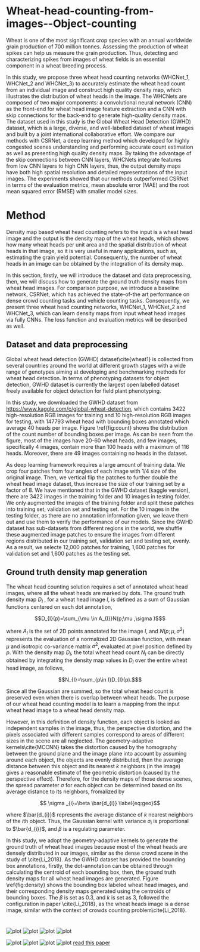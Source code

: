 # Wheat-head-counting-from-images--Object-counting
Wheat is one of the most significant crop species with an annual worldwide grain production of 700
million tonnes. Assessing the production of wheat spikes can help us measure the grain production. Thus, detecting and characterizing spikes from images of wheat fields is an essential component in a wheat breeding process. 

In this study, we propose three wheat head counting networks (WHCNet\_1, WHCNet\_2 and WHCNet\_3) to accurately estimate the wheat head count from an individual image and construct high quality density map, which illustrates the distribution of wheat heads in the image. The WHCNets are composed
of two major components: a convolutional neural network (CNN) as the front-end for wheat head image feature extraction and a CNN with skip connections for the back-end to generate high-quality density maps. The dataset used in this study is the Global Wheat Head Detection (GWHD) dataset, which is a large, diverse, and well-labelled dataset of wheat images and built by a joint international collaborative effort. We compare our methods with CSRNet, a deep learning
method which developed for highly congested scenes understanding and 
performing accurate count estimation as well as presenting high
quality density maps. By taking the advantage of the skip connections between CNN layers, WHCNets integrate features  from low CNN layers to high CNN layers, 
thus, the output density maps have both high spatial resolution and detailed representations of the input images. 
The experiments showed that our methods outperformed CSRNet in terms of  the evaluation metrics, mean  absolute  error  (MAE)  and  the  root  mean squared  error  (RMSE) with smaller model sizes. 

# Method
Density map based wheat head counting refers to the input is a wheat head image and the output is the density map of the wheat heads, which shows how many wheat heads per unit area and the spatial distribution of wheat heads in that image, so it is very useful in many applications, such as, estimating the grain yield potential. Consequently, the number of wheat heads in an image can be obtained by the integration of its density map.

In this section, firstly, we will introduce the dataset and data preprocessing, then, we will discuss how to generate the ground truth density maps from wheat head images. For comparison purpose, we introduce a baseline network, CSRNet, which has achieved the state-of-the art performance on dense crowd counting tasks and vehicle counting tasks. Consequently, we present three wheat head counting networks, WHCNet\_1, WHCNet\_2 and WHCNet\_3, which can learn density maps from input wheat head images via fully CNNs. The loss function and evaluation metrics will be described as well.

## Dataset and data preprocessing
Global wheat head detection (GWHD) dataset\cite{wheat1} is collected from several countries around the world at different growth stages with a wide range of genotypes aiming at developing and benchmarking methods for wheat head detection. In terms of phenotyping datasets for object detection, 
GWHD dataset is currently the largest open labelled dataset
freely available for object detection for field plant phenotyping. 

In this study, we downloaded the GWHD dataset from https://www.kaggle.com/c/global-wheat-detection, which contains 3422 high-resolution RGB images for training and 10 high-resolution RGB images for testing, with 147793 wheat head with bounding boxes annotated which average
40 heads per image. 
Figure \ref{fig:count} shows the distribution of the count number of bounding boxes per image. As can be seen from the figure, most of the images have 20-60 wheat heads, and few images, specifically 4 images, contain more than 100 heads with a maximum of 116 heads. Moreover, there are 49 images containing no heads in the dataset. 

As deep learning framework requires a large amount of training data.
We crop four patches from four angles of each image with 1/4 size of the original image. Then, we vertical flip the patches to further double the wheat head image dataset, thus increase the size of our training set by a factor of 8. 
We have mentioned that in the GWHD dataset (kaggle version), there are 
3422 images in the training folder and 10 images in testing folder. We only augmented the images of the training folder and split these patches into training set, validation set and testing set. For the 10 images in the testing folder, as there are no annotation information given, we leave them out and use them to verify the performance of our models. 
Since the GWHD dataset has sub-datasets from different regions in the world, we shuffle these augmented image patches to ensure the images from different regions distributed in our training set, validation set and testing set, evenly. As a result, we 
 selecte 12,000 patches for training, 1,600 patches for validation set and 1,600 patches as the testing set. 

## Ground truth density map generation
The wheat head counting solution requires a set of annotated wheat head images, where all the wheat heads are marked by dots. The ground truth density map $D_{I}$
, for a wheat head image $I$, is defined as a sum of Gaussian functions centered on each dot annotation,
```math
D_{I}(p)=\sum_{\mu \in A_{I}}N(p;\mu ,\sigma )$
```
where $A_{I}$ is the set of 2D points annotated for the image $I$, and $N(p;\mu ,\sigma^{2} )$ represents the evaluation of a normalized 2D Gaussian function, with mean $\mu$ and isotropic co-variance matrix $\sigma^{2}$, evaluated at pixel position defined by $p$. With the density map $D_{I}$, the total wheat head count $N_{I}$ can be directly obtained by integrating the density map values in $D_{I}$ over the entire wheat head image, as follows,
```math
N_{I}=\sum_{p\in I}D_{I}(p).$
```
Since all the Gaussian are summed, so the total wheat head count is preserved even when there is overlap between wheat heads. The purpose of our wheat head counting model is to learn a mapping from the input wheat head image to a wheat head density map. 

However, in this definition of density function, each object is looked as independent samples in the image, thus, the perspective distortion, and
the pixels associated with different samples correspond
to areas of different sizes in the scene are all neglected. The  geometry-adaptive kernels\cite{MCCNN} takes the distortion caused by the homography
between the ground plane and the image plane into account by assuming around each object, the objects are 
evenly distributed, then the average distance between
this object and its nearest $k$ neighbors (in the image) gives a
reasonable estimate of the geometric distortion (caused by
the perspective effect). Therefore, for the
density maps of those dense scenes, the spread parameter $\sigma$ for each object can be determined 
based on its average distance to its neighbors, fromalized by
```math
     \sigma _{i}=\beta \bar{d_{i}}
    \label{eq:geo}
```

where $\bar{d_{i}}$ represents the average distance of $k$ nearest neighbors of the $i$th object. Thus, the Gaussian kernel with variance $\sigma _{i}$ is proportional to $\bar{d_{i}}$, and $\beta$ is a regulating parameter.

In this study, we adopt the geometry-adaptive kernels to generate the ground truth of wheat head images because most of the wheat heads are densely distributed in our images, similar as the dense crowd scene in the study of \cite{Li_2018}. As the GWHD dataset has provided the bounding box annotations, firstly, the dot-annotation can be obtained through calculating the centroid of each bounding box, then, the ground truth density maps for all wheat head images are generated. 
Figure \ref{fig:density} shows the bounding box labeled wheat head images, and their corresponding density maps generated using  the centroids of bounding boxes. The $\beta$ is set as 0.3, and $k$ is set as 3, followed the configuration in paper \cite{Li_2018}, as the wheat heads image is a dense image, similar with the context of crowds counting problem\cite{Li_2018}.


#

![plot](./Pic1.png)
![plot](./Pic6.png)
![plot](./Pic7.png)
![plot](./Pic8.png)

![plot](./Pic2.png)
![plot](./Pic3.png)
![plot](./Pic4.png)
![plot](./Pic5.png)
<a href="/pdfs/paper.pdf" class="image fit">read this paper</a>
